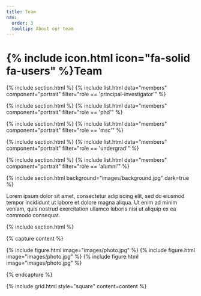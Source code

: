 ```yaml
---
title: Team
nav:
  order: 3
  tooltip: About our team
---
```


# {% include icon.html icon="fa-solid fa-users" %}Team


{% include section.html %}
{% include list.html data="members" component="portrait" filter="role == 'principal-investigator'" %}

{% include section.html %}
{% include list.html data="members" component="portrait" filter="role == 'phd'" %}

{% include section.html %}
{% include list.html data="members" component="portrait" filter="role == 'msc'" %}

{% include section.html %}
{% include list.html data="members" component="portrait" filter="role == 'undergrad'" %}

{% include section.html %}
{% include list.html data="members" component="portrait" filter="role == 'alumni'" %}

{% include section.html background="images/background.jpg" dark=true %}

Lorem ipsum dolor sit amet, consectetur adipiscing elit, sed do eiusmod tempor
incididunt ut labore et dolore magna aliqua. Ut enim ad minim veniam, quis
nostrud exercitation ullamco laboris nisi ut aliquip ex ea commodo consequat.

{% include section.html %}

{% capture content %}

{% include figure.html image="images/photo.jpg" %}
{% include figure.html image="images/photo.jpg" %}
{% include figure.html image="images/photo.jpg" %}

{% endcapture %}

{% include grid.html style="square" content=content %}
